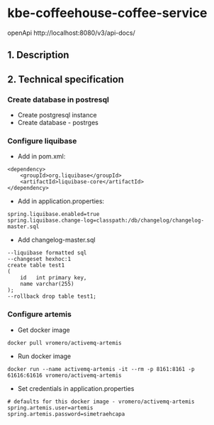 # kbe-coffeehouse-coffee-service

openApi http://localhost:8080/v3/api-docs/

## 1. Description

## 2. Technical specification

### Create database in postresql
- Create postgresql instance
- Create database - postrges

### Configure liquibase 

- Add in pom.xml: 
``` 
<dependency>
    <groupId>org.liquibase</groupId>
    <artifactId>liquibase-core</artifactId>
</dependency>
```
- Add in application.properties:
```
spring.liquibase.enabled=true
spring.liquibase.change-log=classpath:/db/changelog/changelog-master.sql
```
- Add changelog-master.sql
```
--liquibase formatted sql
--changeset hexhoc:1
create table test1 
(
    id   int primary key,
    name varchar(255)
);
--rollback drop table test1;
```

### Configure artemis

- Get docker image 
```
docker pull vromero/activemq-artemis
```
- Run docker image
```
docker run --name activemq-artemis -it --rm -p 8161:8161 -p 61616:61616 vromero/activemq-artemis
```
- Set credentials in application.properties
```
# defaults for this docker image - vromero/activemq-artemis
spring.artemis.user=artemis
spring.artemis.password=simetraehcapa
```

